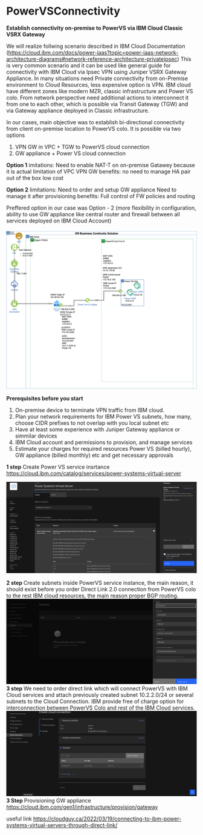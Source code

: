 # PowerVSConnectivity
  <b>Establish connectivity on-premise to PowerVS via IBM Cloud Classic VSRX Gateway</b>

We will realize follwing scenario described in IBM Cloud Documentation
(https://cloud.ibm.com/docs/power-iaas?topic=power-iaas-network-architecture-diagrams#network-reference-architecture-privateipsec)
This is very common scenario and it can be used like general guide for connectivity with IBM Cloud via Ipsec VPN using Juniper VSRX Gateway Appliance.
In many situations need Private connectivity from on-Premise environment to Cloud Resources, less expensive option is VPN.
IBM cloud have different zones like modern MZR, classic infrastructure and Power VS colo.
From network perspective need additional actions to interconnect it from one to each other, which is possible via Transit Gateway (TGW) and via Gateway appliance deployed in Classic infrastructure. 

In our cases, main objective was to establish bi-directional connectivity from client on-premise location to PowerVS colo.
It is possible via two options 
 1. VPN GW in VPC + TGW to PowerVS cloud connection 
 2. GW appliance + Power VS cloud connection
 
<strong>Option 1</strong>
imitations:
Need to enable NAT-T on on-premise Gatawey because it is actual limitation of VPC VPN GW
benefits:
no need to manage
HA pair out of the box
low cost

<strong>Option 2</strong> 
limitations:
Need to order and setup GW appliance
Need to manage it after provisioning 
benefits:
Full control of FW policies and routing

Preffered option in our case was Option - 2 (more flexibility in configuration, ability to use GW appliance like central router and firewall between all services deployed on IBM Cloud Account)
  
![PowerVS-to-on-Premise-Architecture](https://github.com/notras/PowerVSConnectivity/blob/main/GREIpsecPowerVS-GRE.drawioV1.png)

<b> Prerequisites before you start</b>
 1. On-premise device to terminate VPN traffic from IBM cloud.
 2. Plan your network requirements for IBM Power VS subnets, how many, choose CIDR prefixes to not overlap with you local subnet etc
 3. Have at least some experience with Juniper Gateway appliance or simmilar devices
 4. IBM Cloud account and permissions to provision, and manage services
 5. Estimate your charges for required resources Power VS (billed hourly), GW appliance (billed monthly)  etc and get necessary approvals

<b>1 step</b>
Create Power VS service insrtance
https://cloud.ibm.com/catalog/services/power-systems-virtual-server

![Creating PowerVS instance](https://github.com/notras/PowerVSConnectivity/blob/main/powerVSinstanceceration.png)

<b>2 step </b>
Create subnets inside PowerVS service instance, the main reason, it should exist before you order Direct Link 2.0 connection from PowerVS colo to the rest IBM cloud resources, the main reason proper BGP routing.
![Creating Private Network](https://github.com/notras/PowerVSConnectivity/blob/main/PrivateNWcreation.png)
<b> 3 step </b>
We need to order direct link which will connect PowerVS with IBM Cloud services and attach previously created subnet 10.2.2.0/24 or several subnets to the Cloud Connection. IBM provide free of charge option for interconnection between PowerVS Colo and rest of the IBM Cloud services.
![Creating Direct Link PowerVS to IBM Cloud](https://github.com/notras/PowerVSConnectivity/blob/main/DirectLinkPower.png)
<b> 3 Step </b> 
Provisioning GW appliance https://cloud.ibm.com/gen1/infrastructure/provision/gateway


useful link https://cloudguy.ca/2022/03/19/connecting-to-ibm-power-systems-virtual-servers-through-direct-link/
